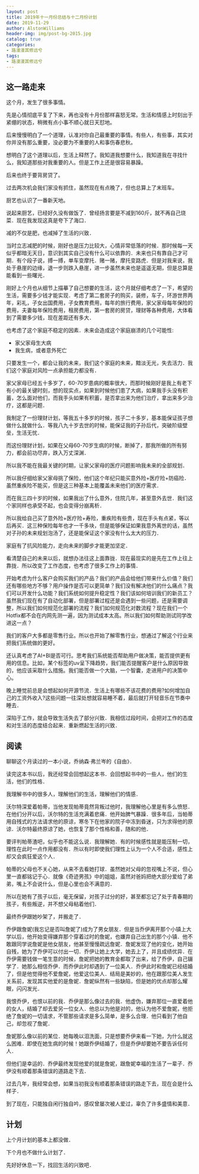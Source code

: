 ```yaml
---
layout: post
title: 2019年十一月份总结与十二月份计划
date: 2019-11-29
author: AlstonWilliams
header-img: img/post-bg-2015.jpg
catalog: true
categories:
- 路漫漫其修远兮
tags:
- 路漫漫其修远兮
---
```


## 这一路走来

这个月，发生了很多事情。

先是心情彻底平复了下来，再也没有十月份那样喜怒无常。生活和情感上时刻出于紧绷的状态，稍微有点小事不顺心就日天怼地。

后来慢慢明白了一个道理，认准对你自己最重要的事情。有些人，有些事，其实对你并没有那么重要，没必要为不重要的人和事伤春悲秋。

想明白了这个道理以后，生活上释然了。我知道我想要什么，我知道我在寻找什么，我知道那些对我重要的人。但是工作上还是很容易暴躁。

后来也终于要背房贷了。

过去两次机会我们家没有抓住，虽然现在有点晚了，但也总算上了末班车。

厨艺也认识了一番新天地。

说起来厨艺，已经好久没有做饭了．曾经扬言要是不减到160斤，就不再自己烧菜．现在我发现这真是夸下了海口．

减的不仅是肥，也减掉了生活的兴致．

当时立志减肥的时候，刚好也是压力比较大，心情非常低落的时候．那时候每一天似乎都暗无天日，意识到其实自己没有什么可以依靠的．未来也只有靠自己才可期．有个段子说，搏一搏，单车变摩托．赌一赌，摩托变路虎．但是对我来说，我处于悬崖的边缘，退一步则跌入悬崖，进一步虽然未来也是遥遥无期，但是总算是能看到一些曙光．

刚好上个月也从细节上描摹了自己想要的生活，这个月就仔细考虑了一下，希望的生活，需要多少钱才能实现．考虑了第二套房子的购买，装修，车子，环游世界两年，彩礼，子女出国费用，子女教育费用，每年的旅行费用，家父家母每年保险的费用，夫妻每年保险费用，租房费用，第一套房的房贷，理财等各种费用，大体看到了需要多少钱，现在差距还有多大．

也考虑了这个家庭不稳定的因素．未来会造成这个家庭崩溃的几个可能性:
- 家父家母生大病
- 我生病，或者意外死亡

只要发生一个，都会让我的未来，我们这个家庭的未来，黯淡无光，失去活力．我们这个家庭对风险一点承担能力都没有．

家父家母已经五十多岁了，60-70岁患病的概率很大，而那时候刚好是我上有老下有小的最关键时刻，想的现实点，如果到时候他们患了大病，如果我手头没有积蓄，怎么面对他们，而我手头如果有积蓄，是否拿出来为他们治疗，拿出来多少治疗，这都是问题．

我制定了一份理财计划，等我五十多岁的时候，孩子二十多岁，基本能保证孩子想做什么就做什么．等我八九十岁去世的时候，能保证我的子孙后代，突破阶级壁垒，生活无忧．

而这份理财计划，如果在父母60-70岁生病的时候，断掉了，那我所做的所有努力，都会前功尽弃，跌入万丈深渊．

所以我不能在我最关键的时期，让家父家母的医疗问题影响我未来的全部规划．

所以我仔细给家父家母挑了保险，他们这个年纪只能买意外险+医疗险+防癌险．虽然重疾险不能买，但是这三种基本上能覆盖未来他们的医疗需求．

而在我三四十岁的时候，如果我出了什么意外，住院几年，甚至意外去世．我们这个家同样也承受不起，也会变得分崩离析．

所以我给自己买了意外险+医疗险+寿险，重疾险有些贵，现在手头有点紧，等以后再买．这三种保险每年也才一千多块，但是能够保证如果我意外离世的话，虽然对子孙的未来规划泡汤了，还是能保证这个家没有什么太大的压力．

家庭有了抗风险能力，走向未来的脚步才能更加坚定．

看清楚自己的未来以后，就想办法往这上面靠拢．现在最现实的是先在工作上往上靠拢．所以改变了工作态度，也考虑了很多工作上的事情．

开始考虑为什么客户会购买我们的产品？我们的产品会给他们带来什么价值？我们还有哪些地方不够？用户操作是否可以更简单？我们没有解决他们的什么痛点？我们可以开发什么功能？我们系统如何提升稳定性？我们该如何培训我们的新员工？虽然我们现在有了自动化部署，但是部署过程还是会遇到一些问题，还是需要调整，所以我们如何规范化部署的流程？我们如何规范化对数流程？现在我们一个Hotfix都不会在内网先测一遍，因为测试成本太高。所以我们如何帮助测试同学改进这一点？

我们的客户大多都是零售行业。所以也开始了解零售行业，想通过了解这个行业来把我们系统做的更好。

还认真考虑了AI+BI是否可行。思考我们系统能否帮助用户做决策，能否提供更有用的信息。比如，某个标签的uv呈下降趋势，我们能否提醒客户是什么原因导致的，他应该采取什么措施。我们能否做一个大脑，一个智囊，走进用户的决策中心。

晚上睡觉前总是会想起如何开源节流．生活上有哪些不该花费的费用?如何增加自己的工资外收入?这些问题一往深处想就容易睡不着，最后就打开轻音乐在节奏中睡去．

深陷于工作，就会导致生活失去了部分兴致．我相信过段时间，会把对工作的态度和对生活的态度结合起来．重新燃起生活的兴致．

## 阅读

聊聊这个月读过的一本小说，乔纳森·弗兰岑的《自由》．

读完这本书以后，我还经常会回想起这本书．会回想起书中的一些人，他们的生活，他们的性格．

我理解书中的很多人，理解他们的生活，理解他们的情感．

沃尔特深爱着帕蒂，当他发现帕蒂竟然背叛过他时，我理解他心里是有多么愤怒．在他们分开以后，沃尔特的生活充满着悲痛．他开始脾气暴躁．很多年后，当帕蒂用自残式的方法请求他的原谅，寒冬下在他家的院子中冻到昏迷，只为求得他的原谅．沃尔特最终原谅了她，也恢复了那个性格和善，随和的他．

要评判帕蒂渣吧，似乎也不能这么说．我理解她．有的时候感性就是能压制一切，理性在此时一点作用都没有．所以有时即使我们理性上认为一个人不合适，感性上却又会疯狂爱这个人．

帕蒂的父母也不关心她，从来不去看她打球．虽然她对父母的忽视嘴上不说，但心里一直都铭记于心．就像《奇迹男孩》中的姐姐，虽然对爸妈把绝大部分爱给了弟弟，嘴上不会说什么，但是心里也会不满意的．

所以在她有了孩子以后，毫无保留，对孩子过分的好，甚至都忘记了处于青春期的孩子，有些叛逆，并不想父母粘着他们．

最终乔伊跟她吵架了，并搬走了．

乔伊跟詹妮(我忘记是否叫詹妮了)成为了男女朋友．但是当乔伊离开那个小镇上大学以后，他开始变得嫌弃那个穿着过时的詹妮，也嫌弃自己出生的那个小镇．他不敢跟同学说詹妮是他女朋友，他甚至慢慢疏远詹妮．詹妮发现了他的变化，她开始自残，她为了乔伊可以付出一切．乔伊让她上大学，她去上了，并且成绩优异．在乔伊需要钱做一笔生意的时候，詹妮把她的教育金都取了出来，给了乔伊，自己辍学了．她那么相信乔伊．而乔伊此时却遇到了一位美人．乔伊此时和詹妮已经结婚了，但是他觉得他不爱詹妮，他爱这位美人．结局是美妙的，他在跟那位美人发生关系前，发现其实他爱的是詹妮．詹妮纵然有一些缺陷，但是她的优点却那么耀眼，闪闪发光．

我恨乔伊，也恨以前的我．乔伊是那么像过去的我．他虚伪，嫌弃那位一直爱着他的女人，结婚了却去爱另一位女人．他总以为他是对的，他认为他不爱詹妮，他拒绝了詹妮的一切请求，不管那些请求是多么简单，是多么合理．他只看到了他自己，却忽视了詹妮．

詹妮那么像以前的某位．她每晚以泪洗面，只是想要乔伊来看一下她，为什么就这么困难．即使在她生病的时候！她跟乔伊结婚了，但是乔伊却要她不要告诉任何人．

但他们是幸运的．乔伊最终发现他爱的就是詹妮，跟詹妮幸福的生活了一辈子．乔伊没有顺着那条错误的道路走下去．

过去几年，我经常会想，如果当初我没有顺着那条错误的路走下去，现在会是什么样子．

到了现在，只能独自闲行独自吟，感叹曾屡次被人爱过，辜负了许多盛情和美意．

## 计划

上个月计划的基本上都没做．

下个月也不做什么计划了．

先好好休息一下，找回生活的兴致吧．
